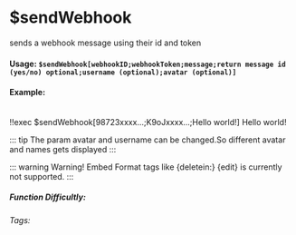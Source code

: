 # $sendWebhook
sends a webhook message using their id and token

#### Usage: `$sendWebhook[webhookID;webhookToken;message;return message id (yes/no) optional;username (optional);avatar (optional)]`

#### Example: 
<br/>
<discord-messages>
    <discord-message>
        !!exec $sendWebhook[98723xxxx...;K9oJxxxx...;Hello world!]
    </discord-message>
    <discord-message :bot="true" author="Webhook" avatar="https://cdn.discordapp.com/avatars/928486809057517638/aebf48c7c6fec0daf690855ee0aa2e3c.webp?size=2048">
        Hello world!
    </discord-message>
</discord-messages>

::: tip 
The param avatar and username can be changed.So different avatar and names gets displayed
:::

::: warning Warning!
Embed Format tags like {deletein:} {edit} is currently not supported.
:::

##### Function Difficultly: <Badge type="warning" text=" Medium" vertical="middle" /> 
###### Tags: <Badge type="tip" text="webhook" vertical="middle" /> <Badge type="tip" text="message" vertical="middle" /> 
